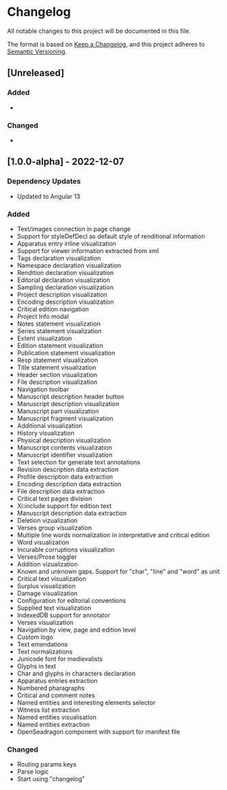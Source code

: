 # Changelog

All notable changes to this project will be documented in this file.

The format is based on [Keep a Changelog](https://keepachangelog.com/en/1.0.0/),
and this project adheres to [Semantic Versioning](https://semver.org/spec/v2.0.0.html).

## [Unreleased]

### Added

-

### Changed

-

## [1.0.0-alpha] - 2022-12-07

### Dependency Updates

- Updated to Angular 13

### Added

- Text/images connection in page change
- Support for styleDefDecl as default style of renditional information
- Apparatus entry inline visualization
- Support for viewer information extracted from xml
- Tags declaration visualization
- Namespace declaration visualization
- Rendition declaration visualization
- Editorial declaration visualization
- Sampling declaration visualization
- Project description visualization
- Encoding description visualization
- Critical edition navigation
- Project Info modal
- Notes statement visualization
- Series statement visualization
- Extent visualization
- Edition statement visualization
- Publication statement visualization
- Resp statement visualization
- Title statement visualization
- Header section visualization
- File description visualization
- Navigation toolbar
- Manuscript description header button
- Manuscript description visualization
- Manuscript part visualization
- Manuscript fragment visualization
- Additional visualization
- History visualization
- Physical description visualization
- Manuscript contents visualization
- Manuscript identifier visualization
- Text selection for generate text annotations
- Revision description data extraction
- Profile description data extraction
- Encoding description data extraction
- File description data extraction
- Critical text pages division
- Xi:include support for edition text
- Manuscript description data extraction
- Deletion vizualization
- Verses group visualization
- Multiple line words normalization in interpretative and critical edition
- Word visualization
- Incurable corruptions visualization
- Verses/Prose toggler
- Addition vizualization
- Known and unknown gaps. Support for "char", "line" and "word" as unit
- Critical text visualization
- Surplus visualization
- Damage visualization
- Configuration for editorial conventions
- Supplied text visualization
- IndexedDB support for annotator
- Verses visualization
- Navigation by view, page and edition level
- Custom logo
- Text emendations
- Text normalizations
- Junicode font for medievalists
- Glyphs in text
- Char and glyphs in characters declaration
- Apparatus entries extraction
- Numbered pharagraphs
- Critical and comment notes
- Named entities and interesting elements selector
- Witness list extraction
- Named entities visualisation
- Named entities extraction
- OpenSeadragon component with support for manifest file

### Changed

- Routing params keys
- Parse logic
- Start using "changelog"
